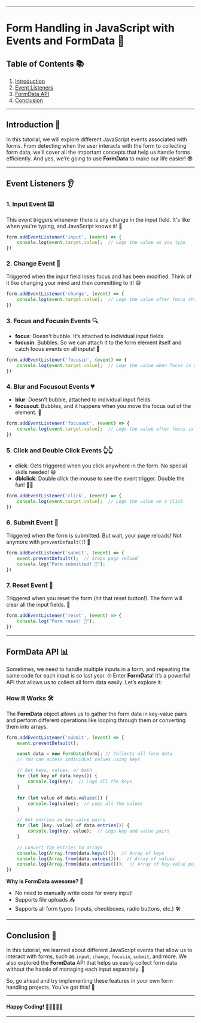 
---

# Form Handling in JavaScript with Events and FormData 🎉

## Table of Contents 📚
1. [Introduction](#introduction)
2. [Event Listeners](#event-listeners)
3. [FormData API](#formdata-api)
4. [Conclusion](#conclusion)

---

## Introduction 👋

In this tutorial, we will explore different JavaScript events associated with forms. From detecting when the user interacts with the form to collecting form data, we'll cover all the important concepts that help us handle forms efficiently. And yes, we’re going to use **FormData** to make our life easier! 😎

---

## Event Listeners 👂

### 1. **Input Event ⌨️**
This event triggers whenever there is any change in the input field. It's like when you're typing, and JavaScript knows it! 🎯
```js
form.addEventListener('input', (event) => {
    console.log(event.target.value);  // Logs the value as you type
})
```

### 2. **Change Event 🔄**
Triggered when the input field loses focus and has been modified. Think of it like changing your mind and then committing to it! 😅
```js
form.addEventListener('change', (event) => {
    console.log(event.target.value);  // Logs the value after focus change
})
```

### 3. **Focus and Focusin Events 🔍**
- **focus**: Doesn't bubble. It’s attached to individual input fields.
- **focusin**: Bubbles. So we can attach it to the form element itself and catch focus events on all inputs! 👀
```js
form.addEventListener('focusin', (event) => {
    console.log(event.target.value);  // Logs the value when focus is on an input
})
```

### 4. **Blur and Focusout Events 💔**
- **blur**: Doesn’t bubble, attached to individual input fields.
- **focusout**: Bubbles, and it happens when you move the focus out of the element. 🫣
```js
form.addEventListener('focusout', (event) => {
    console.log(event.target.value);  // Logs the value after focus is moved out
})
```

### 5. **Click and Double Click Events 👆👆**
- **click**: Gets triggered when you click anywhere in the form. No special skills needed! 😄
- **dblclick**: Double click the mouse to see the event trigger. Double the fun! 🐱‍🏍
```js
form.addEventListener('click', (event) => {
    console.log(event.target.value);  // Logs the value on a click
})
```

### 6. **Submit Event 📝**
Triggered when the form is submitted. But wait, your page reloads! Not anymore with `preventDefault()`! 🚫
```js
form.addEventListener('submit', (event) => {
    event.preventDefault();  // Stops page reload
    console.log("Form submitted! 🚀");
})
```

### 7. **Reset Event 🔄**
Triggered when you reset the form (hit that reset button!). The form will clear all the input fields. 💨
```js
form.addEventListener('reset', (event) => {
    console.log("Form reset! 🔄");
})
```

---

## FormData API 📊

Sometimes, we need to handle multiple inputs in a form, and repeating the same code for each input is *so* last year. 🙄 Enter **FormData**! It’s a powerful API that allows us to collect all form data easily. Let’s explore it:

### How It Works 🛠️

The **FormData** object allows us to gather the form data in key-value pairs and perform different operations like looping through them or converting them into arrays.

```js
form.addEventListener('submit', (event) => {
    event.preventDefault();

    const data = new FormData(form); // Collects all form data
    // You can access individual values using keys

    // Get keys, values, or both
    for (let key of data.keys()) {
        console.log(key);  // Logs all the keys
    }

    for (let value of data.values()) {
        console.log(value);  // Logs all the values
    }

    // Get entries as key-value pairs
    for (let [key, value] of data.entries()) {
        console.log(key, value);  // Logs key and value pairs
    }

    // Convert the entries to arrays
    console.log(Array.from(data.keys()));  // Array of keys
    console.log(Array.from(data.values()));  // Array of values
    console.log(Array.from(data.entries()));  // Array of key-value pairs
})
```

**Why is FormData awesome? 🤩**  
- No need to manually write code for every input!  
- Supports file uploads 📤  
- Supports all form types (inputs, checkboxes, radio buttons, etc.) 🛠️

---

## Conclusion 🎉

In this tutorial, we learned about different JavaScript events that allow us to interact with forms, such as `input`, `change`, `focusin`, `submit`, and more. We also explored the **FormData** API that helps us easily collect form data without the hassle of managing each input separately. 🙌

So, go ahead and try implementing these features in your own form handling projects. You’ve got this! 💪

---

#### Happy Coding! 🧑‍💻👨‍💻🎉

---

